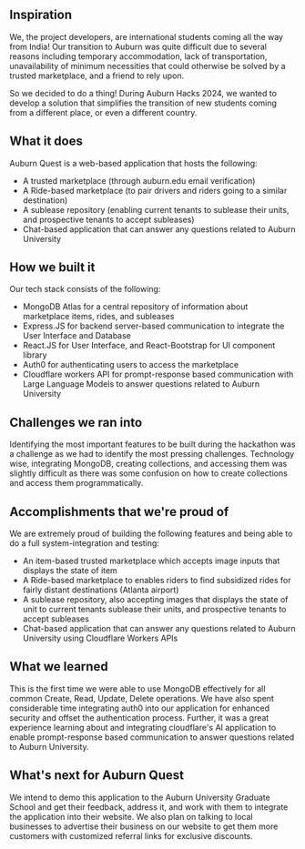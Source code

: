 ## Inspiration

We, the project developers, are international students coming all the way from India! Our transition to Auburn was quite difficult due to several reasons including temporary accommodation, lack of transportation, unavailability of minimum necessities that could otherwise be solved by a trusted marketplace, and a friend to rely upon.

So we decided to do a thing! During Auburn Hacks 2024, we wanted to develop a solution that simplifies the transition of new students coming from a different place, or even a different country. 

## What it does

Auburn Quest is a web-based application that hosts the following:
- A trusted marketplace (through auburn.edu email verification)
- A Ride-based marketplace (to pair drivers and riders going to a similar destination)
- A sublease repository (enabling current tenants to sublease their units, and prospective tenants to accept subleases)
- Chat-based application that can answer any questions related to Auburn University

## How we built it

Our tech stack consists of the following:
- MongoDB Atlas for a central repository of information about marketplace items, rides, and subleases
- Express.JS for backend server-based communication to integrate the User Interface and Database
- React.JS for User Interface, and React-Bootstrap for UI component library
- Auth0 for authenticating users to access the marketplace
- Cloudflare workers API for prompt-response based communication with Large Language Models to answer questions related to Auburn University 

## Challenges we ran into

Identifying the most important features to be built during the hackathon was a challenge as we had to identify the most pressing challenges. 
Technology wise, integrating MongoDB, creating collections, and accessing them was slightly difficult as there was some confusion on how to create collections and access them programmatically.

## Accomplishments that we're proud of

We are extremely proud of building the following features and being able to do a full system-integration and testing:

- An item-based trusted marketplace which accepts image inputs that displays the state of item
- A Ride-based marketplace to enables riders to find subsidized rides for fairly distant destinations (Atlanta airport)
- A sublease repository, also accepting images that displays the state of unit to current tenants sublease their units, and prospective tenants to accept subleases
- Chat-based application that can answer any questions related to Auburn University using Cloudflare Workers APIs

## What we learned

This is the first time we were able to use MongoDB effectively for all common Create, Read, Update, Delete operations.
We have also spent considerable time integrating auth0 into our application for enhanced security and offset the authentication process.
Further, it was a great experience learning about and integrating cloudflare's AI application to enable prompt-response based communication to answer questions related to Auburn University.

## What's next for Auburn Quest

We intend to demo this application to the Auburn University Graduate School and get their feedback, address it, and work with them to integrate the application into their website.
We also plan on talking to local businesses to advertise their business on our website to get them more customers with customized referral links for exclusive discounts.